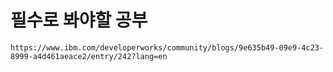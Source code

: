 # 필수로 봐야할 공부 

    https://www.ibm.com/developerworks/community/blogs/9e635b49-09e9-4c23-8999-a4d461aeace2/entry/242?lang=en